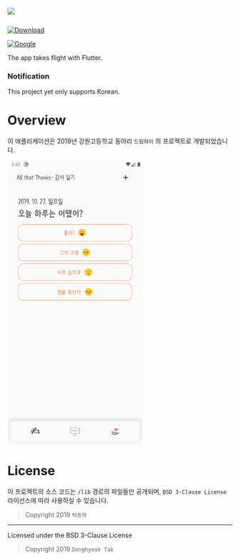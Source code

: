 # [<img src="https://flutter.dev/assets/flutter-lockup-c13da9c9303e26b8d5fc208d2a1fa20c1ef47eb021ecadf27046dea04c0cebf6.png" height="32">](https://flutter.dev/)

[![Download](https://img.shields.io/badge/download-android-green?style=for-the-badge)](https://play.google.com/store/apps/details?id=io.github.tdh8316.thanks)

[![Google](https://flutter.dev/assets/homepage/logo-google-fb903d829602dd356c500efc9dddf50b58f227ff1d88373c6caa64f997b663d3.svg)](https://google.com/)

The app takes flight with Flutter.

### Notification
This project yet only supports Korean.

# Overview
이 애플리케이션은 2019년 강원고등학교 동아리 `드림하이` 의 프로젝트로 개발되었습니다.

<img align="center" src="./docs/images/home.png" height="640">

# License
이 프로젝트의 소스 코드는 `/lib` 경로의 파일들만 공개되며, `BSD 3-Clause License` 라이선스에 따라 사용하실 수 있습니다.

>Copyright 2019 `탁동혁`

-------------------------------------------------------------------------------

Licensed under the BSD 3-Clause License

>Copyright 2019 `Donghyeok Tak`
